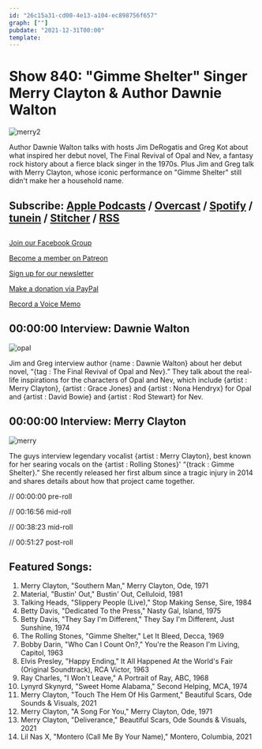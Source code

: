 ```yaml
---
id: "26c15a31-cd00-4e13-a104-ec898756f657"
graph: [""]
pubdate: "2021-12-31T00:00"
template: 
---
```






# Show 840: "Gimme Shelter" Singer Merry Clayton & Author Dawnie Walton

![merry2](https://static.soundopinions.org/images/2021/_images_uploads_gallery_2021_mathieubittonp1000262-edit.jpeg)

Author Dawnie Walton talks with hosts Jim DeRogatis and Greg Kot about what inspired her debut novel, The Final Revival of Opal and Nev, a fantasy rock history about a fierce black singer in the 1970s. Plus Jim and Greg talk with Merry Clayton, whose iconic performance on "Gimme Shelter" still didn't make her a household name. 



## Subscribe: [Apple Podcasts](https://itunes.apple.com/us/podcast/sound-opinions/id94793843) / [Overcast](https://overcast.fm/itunes94793843/sound-opinions) / [Spotify](https://open.spotify.com/show/1kNR8YL7TBrQuRxDdS4wtU) / [tunein](https://tunein.com/podcasts/Music-Podcasts/Sound-Opinions-p60273/) / [Stitcher](http://www.stitcher.com/podcast/sound-opinions) / [RSS](https://feeds.simplecast.com/Nn6fjnB0)



## 

[Join our Facebook Group](https://bit.ly/3sivr9T)

[Become a member on Patreon](https://bit.ly/3slWZvc)

[Sign up for our newsletter](https://bit.ly/3eEvRnG)

[Make a donation via PayPal](https://bit.ly/3dmt9lU)

[Record a Voice Memo](https://bit.ly/2RyD5Ah)



## 00:00:00 Interview: Dawnie Walton

![opal](https://static.soundopinions.org/images/2021/opal.jpeg)

Jim and Greg interview author {name : Dawnie Walton} about her debut novel, “{tag : The Final Revival of Opal and Nev}.” They talk about the real-life inspirations for the characters of Opal and Nev, which include {artist : Merry Clayton}, {artist : Grace Jones} and {artist : Nona Hendryx} for Opal and {artist : David Bowie} and {artist : Rod Stewart} for Nev.



## 00:00:00 Interview: Merry Clayton

![merry](https://static.soundopinions.org/images/2021/merry.jpeg)

The guys interview legendary vocalist {artist : Merry Clayton}, best known for her searing vocals on the {artist : Rolling Stones}' “{track : Gimme Shelter}.” She recently released her first album since a tragic injury in 2014 and shares details about how that project came together.

// 00:00:00 pre-roll

// 00:16:56 mid-roll

// 00:38:23 mid-roll

// 00:51:27 post-roll



## Featured Songs:

1. Merry Clayton, "Southern Man," Merry Clayton, Ode, 1971
2. Material, "Bustin' Out," Bustin' Out, Celluloid, 1981
3. Talking Heads, "Slippery People (Live)," Stop Making Sense, Sire, 1984
4. Betty Davis, "Dedicated To the Press," Nasty Gal, Island, 1975
5. Betty Davis, "They Say I'm Different," They Say I'm Different, Just Sunshine, 1974
6. The Rolling Stones, "Gimme Shelter," Let It Bleed, Decca, 1969
7. Bobby Darin, "Who Can I Count On?," You're the Reason I'm Living, Capitol, 1963
8. Elvis Presley, "Happy Ending," It All Happened At the World's Fair (Original Soundtrack), RCA Victor, 1963
9. Ray Charles, "I Won't Leave," A Portrait of Ray, ABC, 1968
10. Lynyrd Skynyrd, "Sweet Home Alabama," Second Helping, MCA, 1974
11. Merry Clayton, "Touch The Hem Of His Garment," Beautiful Scars, Ode Sounds & Visuals, 2021
12. Merry Clayton, "A Song For You," Merry Clayton, Ode, 1971
13. Merry Clayton, "Deliverance," Beautiful Scars, Ode Sounds & Visuals, 2021
14. Lil Nas X, "Montero (Call Me By Your Name)," Montero, Columbia, 2021